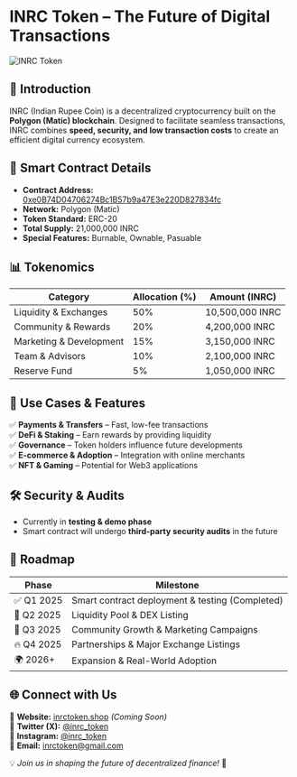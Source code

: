 # **INRC Token – The Future of Digital Transactions**  

![INRC Token](https://your-image-link.com)

## **📌 Introduction**  
INRC (Indian Rupee Coin) is a decentralized cryptocurrency built on the **Polygon (Matic) blockchain**. Designed to facilitate seamless transactions, INRC combines **speed, security, and low transaction costs** to create an efficient digital currency ecosystem.

## **🔗 Smart Contract Details**  
- **Contract Address:** [0xe0B74D04706274Bc1B57b9a47E3e220D827834fc](https://polygonscan.com/token/0xe0B74D04706274Bc1B57b9a47E3e220D827834fc)  
- **Network:** Polygon (Matic)  
- **Token Standard:** ERC-20  
- **Total Supply:** 21,000,000 INRC  
- **Special Features:** Burnable, Ownable, Pasuable  

## **📊 Tokenomics**  
| **Category**         | **Allocation (%)** | **Amount (INRC)**  |
|----------------------|-------------------|--------------------|
| Liquidity & Exchanges | 50% | 10,500,000 INRC  |
| Community & Rewards  | 20% | 4,200,000 INRC   |
| Marketing & Development | 15% | 3,150,000 INRC  |
| Team & Advisors      | 10% | 2,100,000 INRC  |
| Reserve Fund        | 5%  | 1,050,000 INRC  |

## **🚀 Use Cases & Features**  
✅ **Payments & Transfers** – Fast, low-fee transactions  
✅ **DeFi & Staking** – Earn rewards by providing liquidity  
✅ **Governance** – Token holders influence future developments  
✅ **E-commerce & Adoption** – Integration with online merchants  
✅ **NFT & Gaming** – Potential for Web3 applications  

## **🛠️ Security & Audits**  
- Currently in **testing & demo phase**  
- Smart contract will undergo **third-party security audits** in the future  

## **📅 Roadmap**  
| **Phase** | **Milestone** |
|---------|------------|
| ✅ Q1 2025 | Smart contract deployment & testing (Completed) |
| 🔄 Q2 2025 | Liquidity Pool & DEX Listing |
| 🚀 Q3 2025 | Community Growth & Marketing Campaigns |
| 🔥 Q4 2025 | Partnerships & Major Exchange Listings |
| 🌍 2026+ | Expansion & Real-World Adoption |

## **🌐 Connect with Us**  
📍 **Website:** [inrctoken.shop](#) *(Coming Soon)*  
📍 **Twitter (X):** [@inrc_token](https://twitter.com/inrc_token)  
📍 **Instagram:** [@inrc_token](https://instagram.com/inrc_token)  
📍 **Email:** inrctoken@gmail.com  

💡 *Join us in shaping the future of decentralized finance!* 🚀
